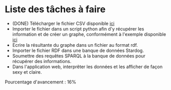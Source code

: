 # Liste des tâches à faire

* (DONE) Télécharger le fichier CSV disponible [ici](https://data.gov.uk/dataset/hospitals_)
* Importer le fichier dans un script python afin d'y récupérer les information et de créer un graphe, conformément à l'exemple disponible [ici](https://github.com/RDFLib/rdflib/blob/master/examples/simple_example.py)
* Ecrire la résultante du graphe dans un fichier au format rdf.
* Importer le fichier RDF dans une banque de données Stardog.
* Soumettre des requêtes SPARQL à la banque de données pour récupérer des informations.
* Dans l'application web, interprêter les données et les afficher de façon sexy et claire.

Pourcentage d'avancement : 16%

